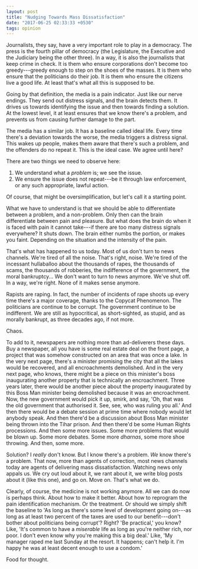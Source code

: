 ```yaml
---
layout: post
title: "Nudging Towards Mass Dissatisfaction"
date: "2017-06-25 02:33:33 +0530"
tags: opinion
---
```


Journalists, they say, have a very important role to play in a democracy. The press is the fourth pillar of democracy (the Legislature, the Executive and the Judiciary being the other three). In a way, it is also the journalists that keep crime in check. It is them who ensure corporations don't become too greedy---greedy enough to step on the shoes of the masses. It is them who ensure that the politicians do their job. It is them who ensure the citizens live a good life. At least that's what all this is supposed to be.

Going by that definition, the media is a pain indicator. Just like our nerve endings. They send out distress signals, and the brain detects them. It drives us towards identifying the issue and then towards finding a solution. At the lowest level, it at least ensures that we know there's a problem, and prevents us from causing further damage to the part.

The media has a similar job. It has a baseline called ideal life. Every time there's a deviation towards the worse, the media triggers a distress signal. This wakes up people, makes them aware that there's such a problem, and the offenders do no repeat it. This is the ideal case. We agree until here?

There are two things we need to observe here:

1. We understand what a _problem_ is; we see the issue.
2. We ensure the issue does not repeat---be it through law enforcement, or any such appropriate, lawful action.

Of course, that might be oversimplification, but let's call it a starting point.

What we have to understand is that we should be able to differentiate between a problem, and a non-problem. Only then can the brain differentiate between pain and pleasure. But what does the brain do when it is faced with pain it cannot take---if there are too many distress signals everywhere? It shuts down. The brain either numbs the portion, or makes you faint. Depending on the situation and the intensity of the pain.

That's what has happened to us today. Most of us don't turn to news channels. We're tired of all the noise. That's right, noise. We're tired of the incessant hullaballoo about the thousands of rapes, the thousands of scams, the thousands of robberies, the indifference of the government, the moral bankruptcy... We don't want to turn to news anymore. We've shut off. In a way, we're right. None of it makes sense anymore.

Rapists are raping. In fact, the number of incidents of rape shoots up every time there's a major coverage, thanks to the Copycat Phenomenon. The politicians are continue to be corrupt. The government continue to be indifferent. We are still as hypocritical, as short-sighted, as stupid, and as morally bankrupt, as three decades ago, if not more.

Chaos.

To add to it, newspapers are nothing more than ad-deliverers these days. Buy a newspaper, all you have is some real estate deal on the front page, a project that was somehow constructed on an area that was once a lake. In the very next page, there's a minister promising the city that all the lakes would be recovered, and all encroachments demolished. And in the very next page, who knows, there might be a piece on this minister's boss inaugurating another property that is technically an encroachment. Three years later, there would be another piece about the property inaugurated by this Boss Man minister being demolished because it was an encroachment. Now, the new government would pick it up, smirk, and say, 'Oh, that was the old government that authorised it. See, see, who was ruling you all.' And then there would be a debate session at prime time where nobody would let anybody speak. And then there'd be a discussion about Boss Man minister being thrown into the Tihar prison. And then there'd be some Human Rights processions. And then some more issues. Some more problems that would be blown up. Some more debates. Some more _dharnas_, some more shoe throwing. And then, some more.

Solution? I _really_ don't know. But I know there's a problem. _We_ know there's a problem. That now, more than agents of correction, most news channels today are agents of delivering mass dissatisfaction. Watching news only appals us. We cry out loud about it, we rant about it, we write blog posts about it (like this one), and go on. Move on. That's what we do.

Clearly, of course, the medicine is not working anymore. All we can do now is perhaps think. About how to make it better. About how to reprogram the pain identification mechanism. Or the treatment. Or should we simply shift the baseline to 'As long as there's some level of development going on---as long as at least two percent of the taxes are used to our benefit---don't bother about politicians being corrupt'? Right? 'Be practical,' you know? Like, 'It's common to have a _miserable_ life as long as you're neither rich, nor poor. I don't even know why you're making this a big deal.' Like, 'My manager raped me last Sunday at the resort. It happens; can't help it. I'm happy he was at least decent enough to use a condom.'

Food for thought.
